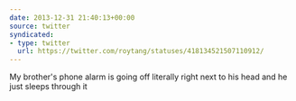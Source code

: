 ```yaml
---
date: 2013-12-31 21:40:13+00:00
source: twitter
syndicated:
- type: twitter
  url: https://twitter.com/roytang/statuses/418134521507110912/
---
```


My brother's phone alarm is going off literally right next to his head and he just sleeps through it